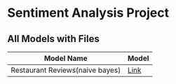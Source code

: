 # Sentiment Analysis Project

## All Models with Files

| Model Name                         |   Model                            |
|------------------------------------|------------------------------------|
| Restaurant Reviews(naive bayes)    | [Link](https://www.kaggle.com/models/tfmohamedyahia/sentiment-analysis-restaurant-reviewsnaive-bayes) |

